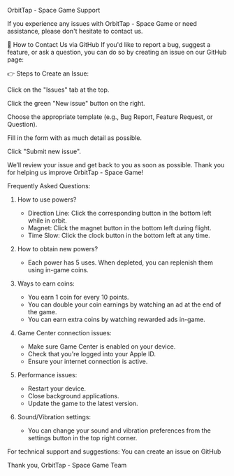 OrbitTap - Space Game Support

If you experience any issues with OrbitTap - Space Game or need assistance, please don't hesitate to contact us.

🔧 How to Contact Us via GitHub
If you'd like to report a bug, suggest a feature, or ask a question, you can do so by creating an issue on our GitHub page:

👉 Steps to Create an Issue:

Click on the "Issues" tab at the top.


Click the green "New issue" button on the right.


Choose the appropriate template (e.g., Bug Report, Feature Request, or Question).


Fill in the form with as much detail as possible.


Click "Submit new issue".


We’ll review your issue and get back to you as soon as possible. Thank you for helping us improve OrbitTap - Space Game!



Frequently Asked Questions:

1. How to use powers?
   - Direction Line: Click the corresponding button in the bottom left while in orbit.
   - Magnet: Click the magnet button in the bottom left during flight.
   - Time Slow: Click the clock button in the bottom left at any time.

2. How to obtain new powers?
   - Each power has 5 uses. When depleted, you can replenish them using in-game coins.

3. Ways to earn coins:
   - You earn 1 coin for every 10 points.
   - You can double your coin earnings by watching an ad at the end of the game.
   - You can earn extra coins by watching rewarded ads in-game.

4. Game Center connection issues:
   - Make sure Game Center is enabled on your device.
   - Check that you're logged into your Apple ID.
   - Ensure your internet connection is active.

5. Performance issues:
   - Restart your device.
   - Close background applications.
   - Update the game to the latest version.

6. Sound/Vibration settings:
   - You can change your sound and vibration preferences from the settings button in the top right corner.

For technical support and suggestions:
You can create an issue on GitHub

Thank you, OrbitTap - Space Game Team

